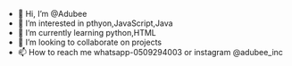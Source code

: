 - 👋 Hi, I’m @Adubee
- 👀 I’m interested in pthyon,JavaScript,Java
- 🌱 I’m currently learning python,HTML
- 💞️ I’m looking to collaborate on projects
- 📫 How to reach me whatsapp-0509294003 or instagram @adubee_inc

<!---
Adubee/Adubee is a ✨ special ✨ repository because its `README.md` (this file) appears on your GitHub profile.
You can click the Preview link to take a look at your changes.
--->
